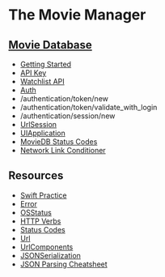 # The Movie Manager

## [Movie Database](https://www.themoviedb.org/)

- [Getting Started](https://developers.themoviedb.org/3/getting-started/introduction)
- [API Key](https://www.themoviedb.org/settings/api)
- [Watchlist API](https://developers.themoviedb.org/3/account/get-movie-watchlist)
- [Auth](https://developers.themoviedb.org/3/authentication/how-do-i-generate-a-session-id)
- /authentication/token/new
- /authentication/token/validate_with_login
- /authentication/session/new
- [UrlSession](https://developer.apple.com/documentation/foundation/urlsession)
- [UIApplication](https://developer.apple.com/documentation/uikit/uiapplication)
- [MovieDB Status Codes](https://www.themoviedb.org/documentation/api/status-codes)
- [Network Link Conditioner](https://medium.com/@guerrix/network-link-conditioner-dc4f49d63718)

## Resources

- [Swift Practice](https://github.com/udacity/ios-nd-swift-syntax)
- [Error](https://developer.apple.com/documentation/swift/error)
- [OSStatus](https://www.osstatus.com/)
- [HTTP Verbs](https://developer.mozilla.org/en-US/docs/Web/HTTP/Methods)
- [Status Codes](https://developer.mozilla.org/en-US/docs/Web/HTTP/Status)
- [Url](https://developer.apple.com/documentation/foundation/url)
- [UrlComponents](https://developer.apple.com/documentation/foundation/urlcomponents)
- [JSONSerialization](https://developer.apple.com/documentation/foundation/jsonserialization)
- [JSON Parsing Cheatsheet](https://github.com/udacity/ios-nd-networking/wiki/JSON-Parsing-Cheat-Sheet)

